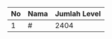 | No | Nama            | Jumlah Level |
|----|-----------------|--------------|
| 1  | #    |    2404        |
